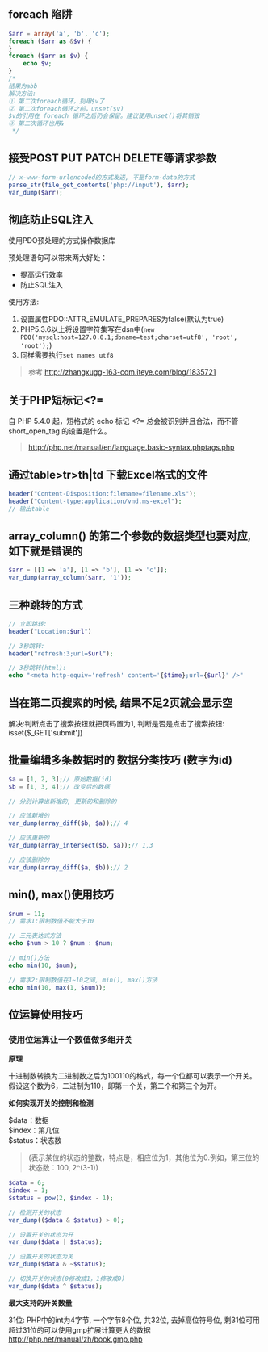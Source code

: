 ## foreach 陷阱

```php
$arr = array('a', 'b', 'c');
foreach ($arr as &$v) {
}
foreach ($arr as $v) {
    echo $v;
}
/*
结果为abb
解决方法: 
① 第二次foreach循环，别用$v了
② 第二次foreach循环之前，unset($v)
$v的引用在 foreach 循环之后仍会保留。建议使用unset()将其销毁
③ 第二次循环也用&
 */
```


## 接受POST PUT PATCH DELETE等请求参数

```php
// x-www-form-urlencoded的方式发送, 不是form-data的方式
parse_str(file_get_contents('php://input'), $arr);
var_dump($arr);
```


## 彻底防止SQL注入

使用PDO预处理的方式操作数据库

预处理语句可以带来两大好处：

* 提高运行效率
* 防止SQL注入

使用方法:

1. 设置属性PDO::ATTR_EMULATE_PREPARES为false(默认为true)
2. PHP5.3.6以上将设置字符集写在dsn中(`new PDO('mysql:host=127.0.0.1;dbname=test;charset=utf8', 'root', 'root');`)
3. 同样需要执行`set names utf8`

> 参考 <http://zhangxugg-163-com.iteye.com/blog/1835721>


## 关于PHP短标记<?=

自 PHP 5.4.0 起，短格式的 echo 标记 <?= 总会被识别并且合法，而不管 short_open_tag 的设置是什么。

> <http://php.net/manual/en/language.basic-syntax.phptags.php>


## 通过table>tr>th|td 下载Excel格式的文件
```php
header("Content-Disposition:filename=filename.xls");
header("Content-type:application/vnd.ms-excel");
// 输出table
```


## array_column() 的第二个参数的数据类型也要对应, 如下就是错误的
```php
$arr = [[1 => 'a'], [1 => 'b'], [1 => 'c']];
var_dump(array_column($arr, '1'));
```


## 三种跳转的方式

```php
// 立即跳转:
header("Location:$url")

// 3秒跳转:
header("refresh:3;url=$url");

// 3秒跳转(html): 
echo "<meta http-equiv='refresh' content='{$time};url={$url}' />"
 ```


## 当在第二页搜索的时候, 结果不足2页就会显示空

解决:判断点击了搜索按钮就把页码置为1, 判断是否是点击了搜索按钮: isset($_GET['submit'])


## 批量编辑多条数据时的 数据分类技巧 (数字为id)

```php
$a = [1, 2, 3];// 原始数据(id)
$b = [1, 3, 4];// 改变后的数据

// 分别计算出新增的, 更新的和删除的

// 应该新增的
var_dump(array_diff($b, $a));// 4

// 应该更新的
var_dump(array_intersect($b, $a));// 1,3

// 应该删除的
var_dump(array_diff($a, $b));// 2
```


## min(), max()使用技巧

```php
$num = 11;
// 需求1:限制数值不能大于10

// 三元表达式方法
echo $num > 10 ? $num : $num;

// min()方法
echo min(10, $num);

// 需求2:限制数值在1~10之间, min(), max()方法
echo min(10, max(1, $num));
```


## 位运算使用技巧

### 使用位运算让一个数值做多组开关

**原理**

十进制数转换为二进制数之后为100110的格式，每一个位都可以表示一个开关。  
假设这个数为6，二进制为110，即第一个关，第二个和第三个为开。

**如何实现开关的控制和检测**

$data：数据  
$index：第几位  
$status：状态数  
> (表示某位的状态的整数，特点是，相应位为1，其他位为0.例如，第三位的状态数：100, 2^(3-1))

```php
$data = 6;
$index = 1;
$status = pow(2, $index - 1);

// 检测开关的状态
var_dump(($data & $status) > 0);

// 设置开关的状态为开
var_dump($data | $status);

// 设置开关的状态为关
var_dump($data & ~$status);

// 切换开关的状态(0修改成1，1修改成0)
var_dump($data ^ $status);
```

**最大支持的开关数量**

31位: PHP中的int为4字节, 一个字节8个位, 共32位, 去掉高位符号位, 剩31位可用  
超过31位的可以使用gmp扩展计算更大的数据  
<http://php.net/manual/zh/book.gmp.php>
